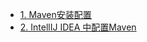 
* [1. Maven安装配置](https://github.com/stevenli91748/Engineering-special/blob/master/Maven/Maven%E9%85%8D%E7%BD%AE.md)
* [2. IntellIJ IDEA 中配置Maven](https://zhuanlan.zhihu.com/p/28133184)




